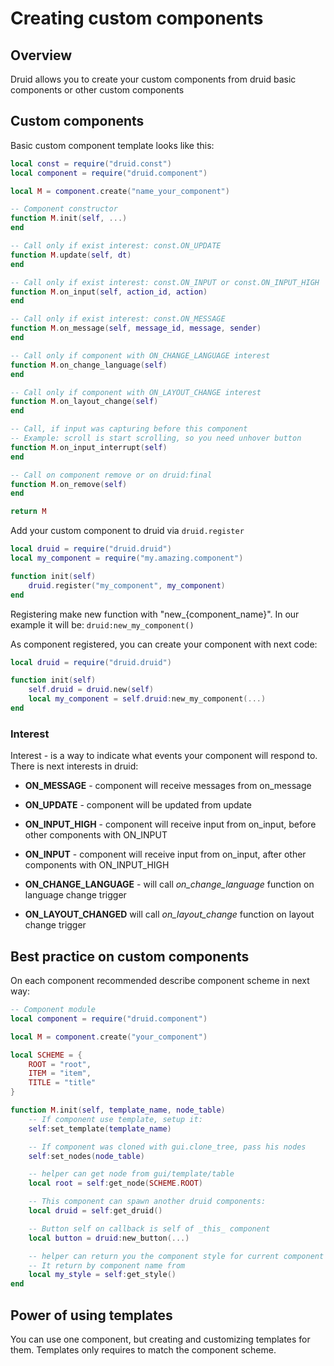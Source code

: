 # Creating custom components

## Overview

Druid allows you to create your custom components from druid basic components or other custom components


## Custom components

Basic custom component template looks like this:
```lua
local const = require("druid.const")
local component = require("druid.component")

local M = component.create("name_your_component")

-- Component constructor
function M.init(self, ...)
end

-- Call only if exist interest: const.ON_UPDATE
function M.update(self, dt)
end

-- Call only if exist interest: const.ON_INPUT or const.ON_INPUT_HIGH
function M.on_input(self, action_id, action)
end

-- Call only if exist interest: const.ON_MESSAGE
function M.on_message(self, message_id, message, sender)
end

-- Call only if component with ON_CHANGE_LANGUAGE interest
function M.on_change_language(self)
end

-- Call only if component with ON_LAYOUT_CHANGE interest
function M.on_layout_change(self)
end

-- Call, if input was capturing before this component
-- Example: scroll is start scrolling, so you need unhover button
function M.on_input_interrupt(self)
end

-- Call on component remove or on druid:final
function M.on_remove(self)
end

return M
```


Add your custom component to druid via `druid.register`
```lua
local druid = require("druid.druid")
local my_component = require("my.amazing.component")

function init(self)
	druid.register("my_component", my_component)
end
```

Registering make new function with "new_{component_name}". In our example it will be: `druid:new_my_component()`

As component registered, you can create your component with next code:
```lua
local druid = require("druid.druid")

function init(self)
	self.druid = druid.new(self)
	local my_component = self.druid:new_my_component(...)
end
```

### Interest
Interest - is a way to indicate what events your component will respond to.
There is next interests in druid:
- **ON_MESSAGE** - component will receive messages from on_message

- **ON_UPDATE** - component will be updated from update

- **ON_INPUT_HIGH** - component will receive input from on_input, before other components with ON_INPUT

- **ON_INPUT** - component will receive input from on_input, after other components with ON_INPUT_HIGH

- **ON_CHANGE_LANGUAGE** - will call _on_change_language_ function on language change trigger

- **ON_LAYOUT_CHANGED** will call _on_layout_change_ function on layout change trigger


## Best practice on custom components
On each component recommended describe component scheme in next way:

```lua
-- Component module
local component = require("druid.component")

local M = component.create("your_component")

local SCHEME = {
	ROOT = "root",
	ITEM = "item",
	TITLE = "title"
}

function M.init(self, template_name, node_table)
	-- If component use template, setup it:
	self:set_template(template_name)

	-- If component was cloned with gui.clone_tree, pass his nodes
	self:set_nodes(node_table)

	-- helper can get node from gui/template/table
	local root = self:get_node(SCHEME.ROOT)

	-- This component can spawn another druid components:
	local druid = self:get_druid()

	-- Button self on callback is self of _this_ component
	local button = druid:new_button(...)

	-- helper can return you the component style for current component
	-- It return by component name from 
	local my_style = self:get_style()
end

```


## Power of using templates

You can use one component, but creating and customizing templates for them. Templates only requires to match the component scheme.